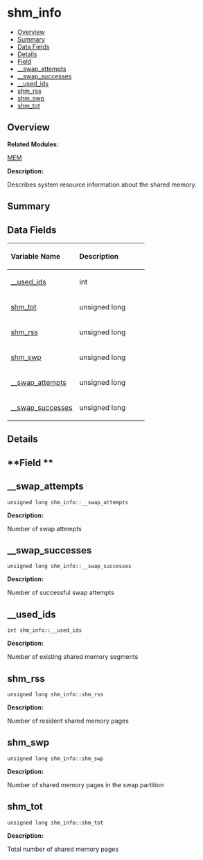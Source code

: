 # shm\_info<a name="EN-US_TOPIC_0000001054479611"></a>

-   [Overview](#section2048856853165637)
-   [Summary](#section830881613165637)
-   [Data Fields](#pub-attribs)
-   [Details](#section337996501165637)
-   [Field](#section1475747661165637)
-   [\_\_swap\_attempts](#a994182b446373fe20ba4392fac1608df)
-   [\_\_swap\_successes](#a612f7346d1f84cd756fa9ee4ba68cc14)
-   [\_\_used\_ids](#aa2de99231240b0e9e36cb1720bba0ef5)
-   [shm\_rss](#a677b785fd7c65a72a2a3e5c361ced94f)
-   [shm\_swp](#a55655441c2480741960372b4ae5aa76b)
-   [shm\_tot](#a68b58013a245638488a89c6026a757a5)

## **Overview**<a name="section2048856853165637"></a>

**Related Modules:**

[MEM](mem.md)

**Description:**

Describes system resource information about the shared memory. 

## **Summary**<a name="section830881613165637"></a>

## Data Fields<a name="pub-attribs"></a>

<a name="table1225882133165637"></a>
<table><thead align="left"><tr id="row317986704165637"><th class="cellrowborder" valign="top" width="50%" id="mcps1.1.3.1.1"><p id="p535491506165637"><a name="p535491506165637"></a><a name="p535491506165637"></a>Variable Name</p>
</th>
<th class="cellrowborder" valign="top" width="50%" id="mcps1.1.3.1.2"><p id="p227901010165637"><a name="p227901010165637"></a><a name="p227901010165637"></a>Description</p>
</th>
</tr>
</thead>
<tbody><tr id="row565543910165637"><td class="cellrowborder" valign="top" width="50%" headers="mcps1.1.3.1.1 "><p id="p286330448165637"><a name="p286330448165637"></a><a name="p286330448165637"></a><a href="shm_info.md#aa2de99231240b0e9e36cb1720bba0ef5">__used_ids</a></p>
</td>
<td class="cellrowborder" valign="top" width="50%" headers="mcps1.1.3.1.2 "><p id="p1889244379165637"><a name="p1889244379165637"></a><a name="p1889244379165637"></a>int </p>
</td>
</tr>
<tr id="row1157656028165637"><td class="cellrowborder" valign="top" width="50%" headers="mcps1.1.3.1.1 "><p id="p187919386165637"><a name="p187919386165637"></a><a name="p187919386165637"></a><a href="shm_info.md#a68b58013a245638488a89c6026a757a5">shm_tot</a></p>
</td>
<td class="cellrowborder" valign="top" width="50%" headers="mcps1.1.3.1.2 "><p id="p1228630817165637"><a name="p1228630817165637"></a><a name="p1228630817165637"></a>unsigned long </p>
</td>
</tr>
<tr id="row1210063937165637"><td class="cellrowborder" valign="top" width="50%" headers="mcps1.1.3.1.1 "><p id="p1204307143165637"><a name="p1204307143165637"></a><a name="p1204307143165637"></a><a href="shm_info.md#a677b785fd7c65a72a2a3e5c361ced94f">shm_rss</a></p>
</td>
<td class="cellrowborder" valign="top" width="50%" headers="mcps1.1.3.1.2 "><p id="p1966811484165637"><a name="p1966811484165637"></a><a name="p1966811484165637"></a>unsigned long </p>
</td>
</tr>
<tr id="row1806877703165637"><td class="cellrowborder" valign="top" width="50%" headers="mcps1.1.3.1.1 "><p id="p853885059165637"><a name="p853885059165637"></a><a name="p853885059165637"></a><a href="shm_info.md#a55655441c2480741960372b4ae5aa76b">shm_swp</a></p>
</td>
<td class="cellrowborder" valign="top" width="50%" headers="mcps1.1.3.1.2 "><p id="p2106433712165637"><a name="p2106433712165637"></a><a name="p2106433712165637"></a>unsigned long </p>
</td>
</tr>
<tr id="row2068999080165637"><td class="cellrowborder" valign="top" width="50%" headers="mcps1.1.3.1.1 "><p id="p777370739165637"><a name="p777370739165637"></a><a name="p777370739165637"></a><a href="shm_info.md#a994182b446373fe20ba4392fac1608df">__swap_attempts</a></p>
</td>
<td class="cellrowborder" valign="top" width="50%" headers="mcps1.1.3.1.2 "><p id="p521223542165637"><a name="p521223542165637"></a><a name="p521223542165637"></a>unsigned long </p>
</td>
</tr>
<tr id="row1310794010165637"><td class="cellrowborder" valign="top" width="50%" headers="mcps1.1.3.1.1 "><p id="p1630868607165637"><a name="p1630868607165637"></a><a name="p1630868607165637"></a><a href="shm_info.md#a612f7346d1f84cd756fa9ee4ba68cc14">__swap_successes</a></p>
</td>
<td class="cellrowborder" valign="top" width="50%" headers="mcps1.1.3.1.2 "><p id="p631919098165637"><a name="p631919098165637"></a><a name="p631919098165637"></a>unsigned long </p>
</td>
</tr>
</tbody>
</table>

## **Details**<a name="section337996501165637"></a>

## **Field **<a name="section1475747661165637"></a>

## \_\_swap\_attempts<a name="a994182b446373fe20ba4392fac1608df"></a>

```
unsigned long shm_info::__swap_attempts
```

 **Description:**

Number of swap attempts 

## \_\_swap\_successes<a name="a612f7346d1f84cd756fa9ee4ba68cc14"></a>

```
unsigned long shm_info::__swap_successes
```

 **Description:**

Number of successful swap attempts 

## \_\_used\_ids<a name="aa2de99231240b0e9e36cb1720bba0ef5"></a>

```
int shm_info::__used_ids
```

 **Description:**

Number of existing shared memory segments 

## shm\_rss<a name="a677b785fd7c65a72a2a3e5c361ced94f"></a>

```
unsigned long shm_info::shm_rss
```

 **Description:**

Number of resident shared memory pages 

## shm\_swp<a name="a55655441c2480741960372b4ae5aa76b"></a>

```
unsigned long shm_info::shm_swp
```

 **Description:**

Number of shared memory pages in the swap partition 

## shm\_tot<a name="a68b58013a245638488a89c6026a757a5"></a>

```
unsigned long shm_info::shm_tot
```

 **Description:**

Total number of shared memory pages 

